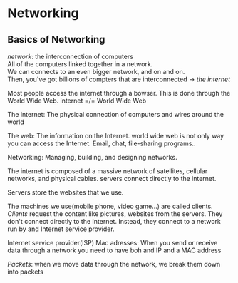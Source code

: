 <h1>Networking</h1>
<h2>Basics of Networking</h2>

*network*: the interconnection of computers  
All of the computers linked together in a network.  
We can connects to an even bigger network, and on and on.  
Then, you've got billions of compters that are interconnected -> *the internet*  

Most people access the internet through a bowser.
This is done through the World Wide Web.
internet =/= World Wide Web

The internet: The physical connection of computers and wires around the world

The web: The information on the Internet.
world wide web is not only way you can access the Internet.
Email, chat, file-sharing programs..

Networking: Managing, building, and designing networks. 

The internet is composed of a massive network of satellites, cellular networks, and physical cables. 
servers connect directly to the internet.

Servers store the websites that we use.

The machines we use(mobile phone, video game...) are called clients.
*Clients* request the content like pictures, websites from the servers.
They don't connect directly to the Internet.
Instead, they connect to a network run by and Internet service provider.

Internet service provider(ISP)
Mac adresses: When you send or receive data through a network you need to have boh and IP and a MAC address

*Packets*: when we move data through the network, we break them down into packets
